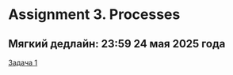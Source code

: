 # Assignment 3. Processes

## Мягкий дедлайн: 23:59 24 мая 2025 года 

[Задача 1](./01_fork/README.md)